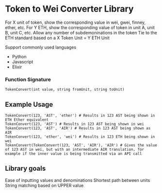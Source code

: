 # Token to Wei Converter Library

For X unit of token, show the corresponding value in wei, gwei, finney, ether, etc.
For Y ETH, show the corresponding value of token in unit A, unit B, unit C, etc.
Allow any number of subdemoninations in the token
Tie to the ETH standard based on a X Token Unit = Y ETH Unit

Support commonly used languages

- Python
- Javascript
- Elixir

### Function Signature

`TokenConvert(int value, string fromUnit, string toUnit)`

## Example Usage

```
TokenConvert(123, 'AST', 'ether') # Results in 123 AST being shown in ETH Ether equivalent
TokenConvert(123, 'AST') # Results in 123 AST being shown in wei
TokenConvert(123, 'AST', 'AIR') # Results in 123 AST being shown as AIR
TokenConvert(123, 'ether', 'wei') # Results in 123 ETH being shown in wei
TokenConvert(TokenConvert(123, 'AST', 'AIR'), 'AIR') # Gives the value of 123 AST in wei, but with an intermediate AIR translation, for example if the inner value is being transmitted via an API call
```

## Library goals

Ease of inputting values and denominations
Shortest path between units
String matching based on UPPER value
